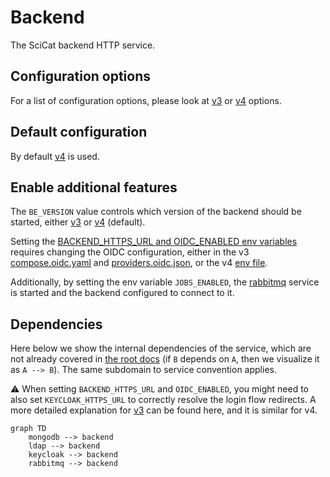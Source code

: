# Backend

The SciCat backend HTTP service.

## Configuration options

For a list of configuration options, please look at [v3](./services/v3/README.md#configuration-options)
or [v4](./services/v3/README.md#configuration-options) options.

## Default configuration

By default [v4](./services/v4/README.md) is used.

## Enable additional features

The `BE_VERSION` value controls which version of the backend should be started, either [v3](./services/v3) or
[v4](./services/v4) (default).

Setting the [BACKEND_HTTPS_URL and OIDC_ENABLED env variables](../../.env) requires changing the OIDC configuration,
either in the v3 [compose.oidc.yaml](./services/v3/compose.oidc.yaml) and
[providers.oidc.json](./services/v3/config/providers.oidc.json), or the v4 [env file](./services/v4/config/.oidc.env).

Additionally, by setting the env variable `JOBS_ENABLED`, the [rabbitmq](./services/rabbitmq/) service is started and
the backend configured to connect to it.

## Dependencies

Here below we show the internal dependencies of the service, which are not already covered in
[the root docs](../../README.md) (if `B` depends on `A`, then we visualize it as `A --> B`). The same subdomain to
service convention applies.

:warning: When setting `BACKEND_HTTPS_URL` and `OIDC_ENABLED`, you might need to also set `KEYCLOAK_HTTPS_URL` to
correctly resolve the login flow redirects. A more detailed explanation for
[v3](https://scicatproject.github.io/documentation/Development/v3.x/OIDC.html) can be found here, and it is similar for
v4.

```mermaid
graph TD
    mongodb --> backend
    ldap --> backend
    keycloak --> backend
    rabbitmq --> backend
```
